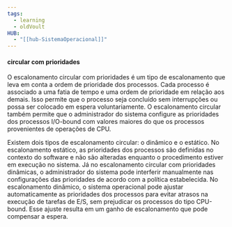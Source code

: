 ```yaml
---
tags:
  - learning
  - oldVoult
HUB:
  - "[[hub-SistemaOperacional]]"
---
```

#### circular com prioridades

O escalonamento circular com prioridades é um tipo de escalonamento que leva em conta a ordem de prioridade dos processos. Cada processo é associado a uma fatia de tempo e uma ordem de prioridade em relação aos demais. Isso permite que o processo seja concluído sem interrupções ou possa ser colocado em espera voluntariamente. O escalonamento circular também permite que o administrador do sistema configure as prioridades dos processos I/O-bound com valores maiores do que os processos provenientes de operações de CPU.

Existem dois tipos de escalonamento circular: o dinâmico e o estático. No escalonamento estático, as prioridades dos processos são definidas no contexto do software e não são alteradas enquanto o procedimento estiver em execução no sistema. Já no escalonamento circular com prioridades dinâmicas, o administrador do sistema pode interferir manualmente nas configurações das prioridades de acordo com a política estabelecida. No escalonamento dinâmico, o sistema operacional pode ajustar automaticamente as prioridades dos processos para evitar atrasos na execução de tarefas de E/S, sem prejudicar os processos do tipo CPU-bound. Esse ajuste resulta em um ganho de escalonamento que pode compensar a espera.
